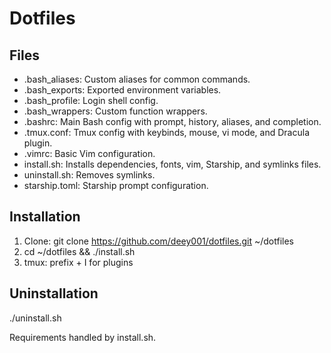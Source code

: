 # Dotfiles

## Files
- .bash_aliases: Custom aliases for common commands.
- .bash_exports: Exported environment variables.
- .bash_profile: Login shell config.
- .bash_wrappers: Custom function wrappers.
- .bashrc: Main Bash config with prompt, history, aliases, and completion.
- .tmux.conf: Tmux config with keybinds, mouse, vi mode, and Dracula plugin.
- .vimrc: Basic Vim configuration.
- install.sh: Installs dependencies, fonts, vim, Starship, and symlinks files.
- uninstall.sh: Removes symlinks.
- starship.toml: Starship prompt configuration.

## Installation
1. Clone: git clone https://github.com/deey001/dotfiles.git ~/dotfiles
2. cd ~/dotfiles && ./install.sh
3. tmux: prefix + I for plugins

## Uninstallation
./uninstall.sh

Requirements handled by install.sh.